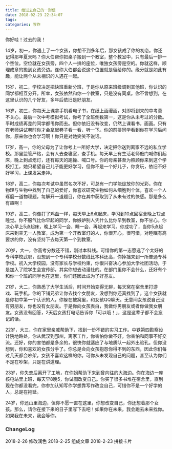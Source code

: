 ```yaml
---
title: 给过去自己的一封信
date: 2018-02-23 22:34:07
tags:
categories: 写作
---
```


你好哇！过去的我！
<!-- more -->
14岁，初一，你遇上了一个女孩，你想不到多年后，那女孩成了你的初恋。你还记得那年夏天吗？你大伯帮你把桌子搬到一个教室，整个教室中，只有最后一排一个空位。空位就在女孩旁，四个人一排的座位，唯独女孩旁是空的。你就这样，顺理成章的搬到女孩旁边。连你大伯都会说这个位置就是留给你的。缘分就是如此有趣，能让两个从未相识的人遇在一起。

15岁，初二，学校决定把快班重新分班，于是你从原来班级调到其他班，你认识的同学都相互分开。所幸，女孩依然和你一个教室，只是没有同桌。你不曾想到，在这里认识的几个好友，多年后依旧是好朋友。

16岁，初三，你每天上课拿手机看电子书，在纸上画漫画，对即将到来的中考莫不关心。最后一次中考模拟考试，你考了全班倒数第一，这是你从未考过的分数。平时成绩再差的同学都甩你而去。但你依旧没有改变，仍然上课看书，画画。只有在老师讲试卷时你才会拿起卷子看一看，听一下。你的前排同学看到你在学习后问你，原来你也会学习啊！你只是对她笑笑不说话。

17岁，高一，你的父母为了让你考上一所好大学，决定把你送到离家不远的私立学校。那里监管严格，会有人去查寝室，查手机。每天早上有生活老师敲门喊你们起床，晚上到点熄灯，还有每天的跑操、喊口号。你的母亲甚至为照顾你来到这个学校打工，她只希望自己儿子能更好学习，但你不是一个好儿子，你贪玩，依旧不好好学习，上课发呆走神。

18岁，高二，你每次考试中虽然名次不好，可总有一门学能绽放你的光彩。你在物理与生物中找到了自己的爱好，你喜欢研究生物如何从细胞到个体，喜欢一个人琢磨一道物理题，每解开一道题目，你在其中获取到了从未有过的快感。那是多么有趣啊！

19岁，高三，你像打了鸡血一样，每天早上6点起床，学习到10点回宿舍晚上12点睡觉。你不服气比你早起的同学，你嫉妒别人凭什么比你早到教室，你不甘心。你决心早上5点起床，晚上学习一会，睡一会，再起来学习。你成功了，当你5点起床来到空无一人教室，成为第一个开教室灯的人，你很开心。很可惜，对睡眠有高要求的你，没有坚持下去每天第一个到教室。

20岁，大一，你高考分数还不错，刚过本科线。可惜你的第一志愿选了个太好的专科学校武职，没想到一个专科学校分数线比本科还高，你掉挡来到一所普通专科学校。初入大学校园，没有家长与学校约束，你很兴奋决心参加大学社团活动，于是加入了院学生会宣传部，其实你想去动漫社的。在部门里你不会什么，还好有个和你一个班的同学也在这里，你们还因此成为了好基友。

21岁，大二，你熟悉了大学生活后，时间开始变得无聊，每天窝在宿舍里打游戏、玩手机。你的下铺兄弟让你去找个女朋友，没想到你还真找到了。这个女孩就是你初中第一个认识的人，你躲在被窝里，和女孩QQ聊天。无意间女孩说自己没有男朋友，你也没有女朋友。于是你向女孩表白，我做你男朋友或者你做我女朋友。女孩没有回答，2天后女孩打电话告诉你「可以哦！」，这是这辈子都不会忘记的话。

22岁，大三，你在家里亲戚帮助下，找到一份不错的实习工作。中铁第四勘察设计院地路处，你从武汉到邳州，离家工作，你害怕你做不好，你害怕和同事不好交流。还好，你的害怕都是多余的，很快你就适应了与地质队一起外出验孔。但你没想到，你和喜欢的女孩分手了。你总是会向女孩抱怨你得不到的东西，因此你们每过几天都会吵架，女孩不喜欢这样的你。可你从未发现自己的问题，甚至认为你们不是在吵架，只是在讲道理。

23岁，你失恋后离开了工地，在你姐帮助下来到曾向往的大海边。你在海边一座核电站里上班，每天早8晚5，你试图改变自己。你买了很多书堆在宿舍里，直到现在你都没看完，你参加认知写作学想靠写作改变自己，可惜你不是一个好学的人，总是在拖延。

24岁，你还山里海边，但你不愿一直在这里，你想改变自己，你还想着那个女孩。那么，请你在接下来的日子里写下去吧！如果你在未来，我会跑去未来找你。如果我在未来，我会等你。

### ChangeLog
2018-2-26 修改润色
2018-2-25 组成文章
2018-2-23 拼接卡片 


